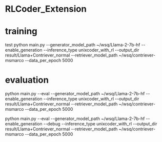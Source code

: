 # RLCoder_Extension

# training

test 
python main.py --generator_model_path ~/wsq/Llama-2-7b-hf --enable_generation --inference_type unixcoder_with_rl --output_dir result/Llama+Contriever_normal --retriever_model_path ~/wsq/contriever-msmarco --data_per_epoch 5000


# evaluation

python main.py --eval --generator_model_path ~/wsq/Llama-2-7b-hf --enable_generation --inference_type unixcoder_with_rl --output_dir result/Llama+Contriever_normal --retriever_model_path ~/wsq/contriever-msmarco --data_per_epoch 5000

python main.py --eval --generator_model_path ~/wsq/Llama-2-7b-hf --enable_generation --debug --inference_type unixcoder_with_rl --output_dir result/Llama+Contriever_normal --retriever_model_path ~/wsq/contriever-msmarco --data_per_epoch 5000